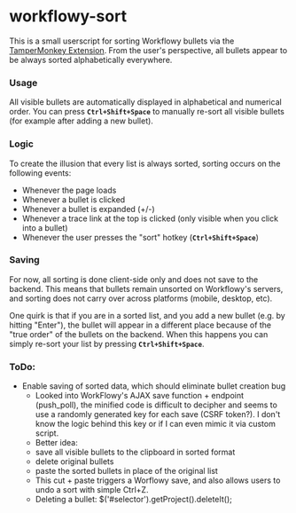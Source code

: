 # workflowy-sort

This is a small userscript for sorting Workflowy bullets via the [TamperMonkey Extension](https://tampermonkey.net/). From the user's perspective, all bullets appear to be always sorted alphabetically everywhere.

### Usage

All visible bullets are automatically displayed in alphabetical and numerical order.
You can press **`Ctrl+Shift+Space`** to manually re-sort all visible bullets (for example after adding a new bullet).

### Logic

 To create the illusion that every list is always sorted, sorting occurs on the following events: 

  - Whenever the page loads
  - Whenever a bullet is clicked
  - Whenever a bullet is expanded (+/-)
  - Whenever a trace link at the top is clicked (only visible when you click into a bullet)
  - Whenever the user presses the "sort" hotkey (**`Ctrl+Shift+Space`**)

### Saving

For now, all sorting is done client-side only and does not save to the backend. This means that bullets remain unsorted on Workflowy's servers, and sorting does not carry over across platforms (mobile, desktop, etc).

One quirk is that if you are in a sorted list, and you add a new bullet (e.g. by hitting "Enter"), the bullet will appear in a different place because of the "true order" of the bullets on the backend. When this happens you can simply re-sort your list by pressing **`Ctrl+Shift+Space`**.


### ToDo:

  - Enable saving of sorted data, which should eliminate bullet creation bug
    - Looked into WorkFlowy's AJAX save function + endpoint (push_poll), the minified code is difficult to decipher and seems to use a randomly generated key for each save (CSRF token?). I don't know the logic behind this key or if I can even mimic it via custom script.
    - Better idea:
     - save all visible bullets to the clipboard in sorted format
     - delete original bullets
     - paste the sorted bullets in place of the original list
    - This cut + paste triggers a Worflowy save, and also allows users to undo a sort with simple Ctrl+Z.
    - Deleting a bullet: $('#selector').getProject().deleteIt();

